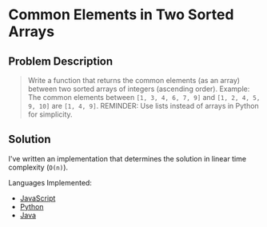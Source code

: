 # Common Elements in Two Sorted Arrays

## Problem Description

> Write a function that returns the common elements (as an array) between two sorted arrays of integers (ascending order).
> Example: The common elements between `[1, 3, 4, 6, 7, 9]` and `[1, 2, 4, 5, 9, 10]` are `[1, 4, 9]`.
> REMINDER: Use lists instead of arrays in Python for simplicity.

## Solution

I've written an implementation that determines the solution in linear time complexity (`O(n)`).

Languages Implemented:

- [JavaScript](./solution.js)
- [Python](./solution.py)
- [Java](./solution.java)
